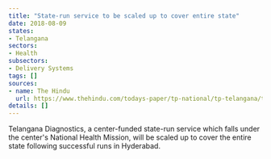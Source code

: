 ```yaml
---
title: "State-run service to be scaled up to cover entire state"
date: 2018-08-09
states:
- Telangana
sectors:
- Health
subsectors:
- Delivery Systems
tags: []
sources:
- name: The Hindu
  url: https://www.thehindu.com/todays-paper/tp-national/tp-telangana/telangana-diagnostics-to-come-up-across-state/article24588393.ece
details: []
---
```


Telangana Diagnostics, a center-funded state-run service which falls under the center's National Health Mission, will be scaled up to cover the entire state following successful runs in Hyderabad.
